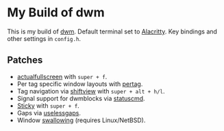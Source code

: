 # My Build of dwm

This is my build of [dwm](https://dwm.suckless.org/). Default terminal set to [Alacritty](https://github.com/alacritty/alacritt). Key bindings and other settings in `config.h`.

## Patches
* [actualfullscreen](https://dwm.suckless.org/patches/actualfullscreen/) with `super + f`.
* Per tag specific window layouts with [pertag](https://dwm.suckless.org/patches/pertag/).
* Tag navigation via [shiftview](https://lists.suckless.org/dev/1104/7590.html) with `super + alt + h/l`.
* Signal support for dwmblocks via [statuscmd](https://dwm.suckless.org/patches/statuscmd/).
* [Sticky](https://dwm.suckless.org/patches/sticky/) with `super + f`.
* Gaps via [uselessgaps](https://dwm.suckless.org/patches/uselessgaps/).
* Window [swallowing](https://dwm.suckless.org/patches/swallow/) (requires Linux/NetBSD).
